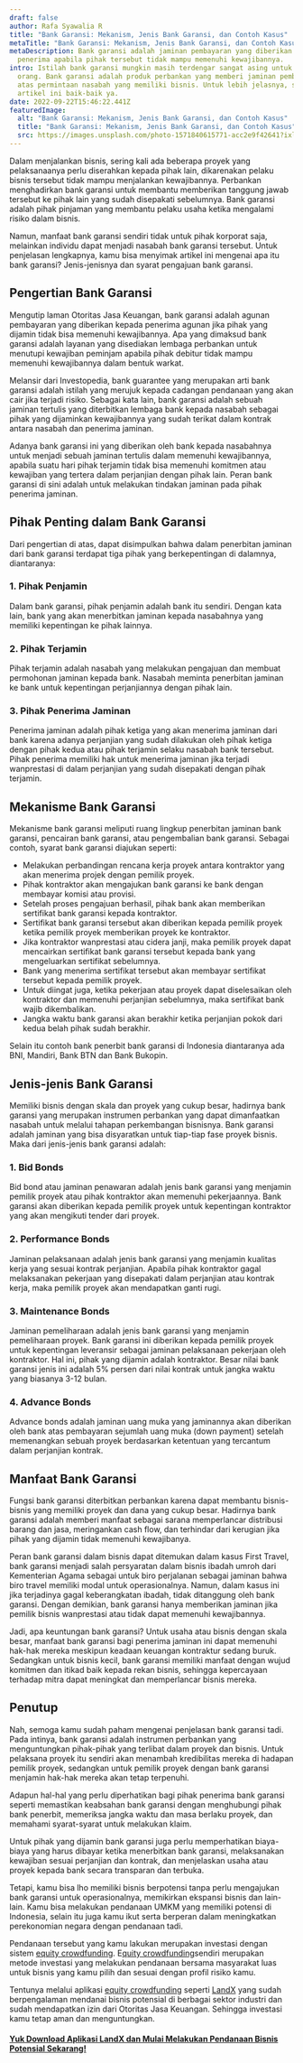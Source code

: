 ```yaml
---
draft: false
author: Rafa Syawalia R
title: "Bank Garansi: Mekanism, Jenis Bank Garansi, dan Contoh Kasus"
metaTitle: "Bank Garansi: Mekanism, Jenis Bank Garansi, dan Contoh Kasus"
metaDescription: Bank garansi adalah jaminan pembayaran yang diberikan pihak
  penerima apabila pihak tersebut tidak mampu memenuhi kewajibannya.
intro: Istilah bank garansi mungkin masih terdengar sangat asing untuk beberapa
  orang. Bank garansi adalah produk perbankan yang memberi jaminan pembayaran
  atas permintaan nasabah yang memiliki bisnis. Untuk lebih jelasnya, simak
  artikel ini baik-baik ya.
date: 2022-09-22T15:46:22.441Z
featuredImage:
  alt: "Bank Garansi: Mekanism, Jenis Bank Garansi, dan Contoh Kasus"
  title: "Bank Garansi: Mekanism, Jenis Bank Garansi, dan Contoh Kasus"
  src: https://images.unsplash.com/photo-1571840615771-acc2e9f42641?ixlib=rb-1.2.1&ixid=MnwxMjA3fDB8MHxwaG90by1wYWdlfHx8fGVufDB8fHx8&auto=format&fit=crop&w=1543&q=80
---
```

Dalam menjalankan bisnis, sering kali ada beberapa proyek yang pelaksanaanya perlu diserahkan kepada pihak lain, dikarenakan pelaku bisnis tersebut tidak mampu menjalankan kewajibannya. Perbankan menghadirkan bank garansi untuk membantu memberikan tanggung jawab tersebut ke pihak lain yang sudah disepakati sebelumnya. Bank garansi adalah pihak pinjaman yang membantu pelaku usaha ketika mengalami risiko dalam bisnis.

Namun, manfaat bank garansi sendiri tidak untuk pihak korporat saja, melainkan individu dapat menjadi nasabah bank garansi tersebut. Untuk penjelasan lengkapnya, kamu bisa menyimak artikel ini mengenai apa itu bank garansi? Jenis-jenisnya dan syarat pengajuan bank garansi.

## Pengertian Bank Garansi

Mengutip laman Otoritas Jasa Keuangan, bank garansi adalah agunan pembayaran yang diberikan kepada penerima agunan jika pihak yang dijamin tidak bisa memenuhi kewajibannya. Apa yang dimaksud bank garansi adalah layanan yang disediakan lembaga perbankan untuk menutupi kewajiban peminjam apabila pihak debitur tidak mampu memenuhi kewajibannya dalam bentuk warkat. 

Melansir dari Investopedia, bank guarantee yang merupakan arti bank garansi adalah istilah yang merujuk kepada cadangan pendanaan yang akan cair jika terjadi risiko. Sebagai kata lain, bank garansi adalah sebuah jaminan tertulis yang diterbitkan lembaga bank kepada nasabah sebagai pihak yang dijaminkan kewajibannya yang sudah terikat dalam kontrak antara nasabah dan penerima jaminan.

Adanya bank garansi ini yang diberikan oleh bank kepada nasabahnya untuk menjadi sebuah jaminan tertulis dalam memenuhi kewajibannya, apabila suatu hari pihak terjamin tidak bisa memenuhi komitmen atau kewajiban yang tertera dalam perjanjian dengan pihak lain. Peran bank garansi di sini adalah untuk melakukan tindakan jaminan pada pihak penerima jaminan.

## Pihak Penting dalam Bank Garansi

Dari pengertian di atas, dapat disimpulkan bahwa dalam penerbitan jaminan dari bank garansi terdapat tiga pihak yang berkepentingan di dalamnya, diantaranya:

### 1. Pihak Penjamin

Dalam bank garansi, pihak penjamin adalah bank itu sendiri. Dengan kata lain, bank yang akan menerbitkan jaminan kepada nasabahnya yang memiliki kepentingan ke pihak lainnya. 

### 2. Pihak Terjamin

Pihak terjamin adalah nasabah yang melakukan pengajuan dan membuat permohonan jaminan kepada bank. Nasabah meminta penerbitan jaminan ke bank untuk kepentingan perjanjiannya dengan pihak lain.

### 3. Pihak Penerima Jaminan

Penerima jaminan adalah pihak ketiga yang akan menerima jaminan dari bank karena adanya perjanjian yang sudah dilakukan oleh pihak ketiga dengan pihak kedua atau pihak terjamin selaku nasabah bank tersebut. Pihak penerima memiliki hak untuk menerima jaminan jika terjadi wanprestasi di dalam perjanjian yang sudah disepakati dengan pihak terjamin.

## Mekanisme Bank Garansi

Mekanisme bank garansi meliputi ruang lingkup penerbitan jaminan bank garansi, pencairan bank garansi, atau pengembalian bank garansi. Sebagai contoh, syarat bank garansi diajukan seperti:

* Melakukan perbandingan rencana kerja proyek antara kontraktor yang akan menerima projek dengan pemilik proyek.
* Pihak kontraktor akan mengajukan bank garansi ke bank dengan membayar komisi atau provisi.
* Setelah proses pengajuan berhasil, pihak bank akan memberikan sertifikat bank garansi kepada kontraktor.
* Sertifikat bank garansi tersebut akan diberikan kepada pemilik proyek ketika pemilik proyek memberikan proyek ke kontraktor.
* Jika kontraktor wanprestasi atau cidera janji, maka pemilik proyek dapat mencairkan sertifikat bank garansi tersebut kepada bank yang mengeluarkan sertifikat sebelumnya.
* Bank yang menerima sertifikat tersebut akan membayar sertifikat tersebut kepada pemilik proyek.
* Untuk diingat juga, ketika pekerjaan atau proyek dapat diselesaikan oleh kontraktor dan memenuhi perjanjian sebelumnya, maka sertifikat bank wajib dikembalikan.
* Jangka waktu bank garansi akan berakhir ketika perjanjian pokok dari kedua belah pihak sudah berakhir.

Selain itu contoh bank penerbit bank garansi di Indonesia diantaranya ada BNI, Mandiri, Bank BTN dan Bank Bukopin. 

## Jenis-jenis Bank Garansi

Memiliki bisnis dengan skala dan proyek yang cukup besar, hadirnya bank garansi yang merupakan instrumen perbankan yang dapat dimanfaatkan nasabah untuk melalui tahapan perkembangan bisnisnya. Bank garansi adalah jaminan yang bisa disyaratkan untuk tiap-tiap fase proyek bisnis. Maka dari jenis-jenis bank garansi adalah:

### 1. Bid Bonds 

Bid bond atau jaminan penawaran adalah jenis bank garansi yang menjamin pemilik proyek atau pihak kontraktor akan memenuhi pekerjaannya. Bank garansi akan diberikan kepada pemilik proyek untuk kepentingan kontraktor yang akan mengikuti tender dari proyek. 

### 2. Performance Bonds

Jaminan pelaksanaan adalah jenis bank garansi yang menjamin kualitas kerja yang sesuai kontrak perjanjian. Apabila pihak kontraktor gagal melaksanakan pekerjaan yang disepakati dalam perjanjian atau kontrak kerja, maka pemilik proyek akan mendapatkan ganti rugi. 

### 3. Maintenance Bonds

Jaminan pemeliharaan adalah jenis bank garansi yang menjamin pemeliharaan proyek. Bank garansi ini diberikan kepada pemilik proyek untuk kepentingan leveransir sebagai jaminan pelaksanaan pekerjaan oleh kontraktor. Hal ini, pihak yang dijamin adalah kontraktor. Besar nilai bank garansi jenis ini adalah 5% persen dari nilai kontrak untuk jangka waktu yang biasanya 3-12 bulan.

### 4. Advance Bonds

Advance bonds adalah jaminan uang muka yang jaminannya akan diberikan oleh bank atas pembayaran sejumlah uang muka (down payment) setelah memenangkan sebuah proyek berdasarkan ketentuan yang tercantum dalam perjanjian kontrak. 

## Manfaat Bank Garansi

Fungsi bank garansi diterbitkan perbankan karena dapat membantu bisnis-bisnis yang memiliki proyek dan dana yang cukup besar. Hadirnya bank garansi adalah memberi manfaat sebagai sarana memperlancar distribusi barang dan jasa, meringankan cash flow, dan terhindar dari kerugian jika pihak yang dijamin tidak memenuhi kewajibanya.

Peran bank garansi dalam bisnis dapat ditemukan dalam kasus First Travel, bank garansi menjadi salah persyaratan dalam bisnis ibadah umroh dari Kementerian Agama sebagai untuk biro perjalanan sebagai jaminan bahwa biro travel memiliki modal untuk operasionalnya. Namun, dalam kasus ini jika terjadinya gagal keberangkatan ibadah, tidak ditanggung oleh bank garansi. Dengan demikian, bank garansi hanya memberikan jaminan jika pemilik bisnis wanprestasi atau tidak dapat memenuhi kewajibannya.

Jadi, apa keuntungan bank garansi? Untuk usaha atau bisnis dengan skala besar, manfaat bank garansi bagi penerima jaminan ini dapat memenuhi hak-hak mereka meskipun keadaan keuangan kontraktur sedang buruk. Sedangkan untuk bisnis kecil, bank garansi memiliki manfaat dengan wujud komitmen dan itikad baik kepada rekan bisnis, sehingga kepercayaan terhadap mitra dapat meningkat dan memperlancar bisnis mereka.

## Penutup

Nah, semoga kamu sudah paham mengenai penjelasan bank garansi tadi. Pada intinya, bank garansi adalah instrumen perbankan yang menguntungkan pihak-pihak yang terlibat dalam proyek dan bisnis. Untuk pelaksana proyek itu sendiri akan menambah kredibilitas mereka di hadapan pemilik proyek, sedangkan untuk pemilik proyek dengan bank garansi menjamin hak-hak mereka akan tetap terpenuhi.

Adapun hal-hal yang perlu diperhatikan bagi pihak penerima bank garansi seperti memastikan keabsahan bank garansi dengan menghubungi pihak bank penerbit, memeriksa jangka waktu dan masa berlaku proyek, dan memahami syarat-syarat untuk melakukan klaim.

Untuk pihak yang dijamin bank garansi juga perlu memperhatikan biaya-biaya yang harus dibayar ketika menerbitkan bank garansi, melaksanakan kewajiban sesuai perjanjian dan kontrak, dan menjelaskan usaha atau proyek kepada bank secara transparan dan terbuka.

Tetapi, kamu bisa lho memiliki bisnis berpotensi tanpa perlu mengajukan bank garansi untuk operasionalnya, memikirkan ekspansi bisnis dan lain-lain. Kamu bisa melakukan pendanaan UMKM yang memiliki potensi di Indonesia, selain itu juga kamu ikut serta berperan dalam meningkatkan perekonomian negara dengan pendanaan tadi.

Pendanaan tersebut yang kamu lakukan merupakan investasi dengan sistem [equity crowdfunding](https://landx.id/). E[quity crowdfunding](https://landx.id/)sendiri merupakan metode investasi yang melakukan pendanaan bersama masyarakat luas untuk bisnis yang kamu pilih dan sesuai dengan profil risiko kamu.

Tentunya melalui aplikasi [equity crowdfunding](https://landx.id/) seperti [LandX](https://landx.id/) yang sudah berpengalaman mendanai bisnis potensial di berbagai sektor industri dan sudah mendapatkan izin dari Otoritas Jasa Keuangan. Sehingga investasi kamu tetap aman dan menguntungkan.

#### [Yuk Download Aplikasi LandX dan Mulai Melakukan Pendanaan Bisnis Potensial Sekarang! ](https://app.landx.id/?utm_source=Organic+Page&utm_medium=Content+Blog&utm_campaign=BlogLandX&utm_id=Blog)